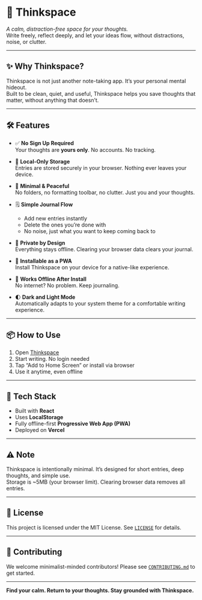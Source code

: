 # 🧠 Thinkspace

*A calm, distraction-free space for your thoughts.*  
Write freely, reflect deeply, and let your ideas flow, without distractions, noise, or clutter.

---

## ✨ Why Thinkspace?

Thinkspace is not just another note-taking app. It’s your personal mental hideout.  
Built to be clean, quiet, and useful, Thinkspace helps you save thoughts that matter, without anything that doesn’t.

---

## 🛠 Features

- ✅ **No Sign Up Required**  
  Your thoughts are **yours only**. No accounts. No tracking.

- 💾 **Local-Only Storage**  
  Entries are stored securely in your browser. Nothing ever leaves your device.

- 🧘 **Minimal & Peaceful**  
  No folders, no formatting toolbar, no clutter. Just you and your thoughts.

- 🗒️ **Simple Journal Flow**  
  - Add new entries instantly  
  - Delete the ones you’re done with  
  - No noise, just what you want to keep coming back to

- 🔐 **Private by Design**  
  Everything stays offline. Clearing your browser data clears your journal.

- 📲 **Installable as a PWA**  
  Install Thinkspace on your device for a native-like experience.

- 📴 **Works Offline After Install**  
  No internet? No problem. Keep journaling.

- 🌓 **Dark and Light Mode**  
  Automatically adapts to your system theme for a comfortable writing experience.

---

## 📦 How to Use

1. Open [Thinkspace](thinkspace-blond.vercel.app/)
2. Start writing. No login needed
3. Tap “Add to Home Screen” or install via browser
4. Use it anytime, even offline

---

## 🧩 Tech Stack

- Built with **React**
- Uses **LocalStorage**
- Fully offline-first **Progressive Web App (PWA)**
- Deployed on **Vercel**

---

## ⚠️ Note

Thinkspace is intentionally minimal. It’s designed for short entries, deep thoughts, and simple use.  
Storage is ~5MB (your browser limit). Clearing browser data removes all entries.

---

## 💬 License

This project is licensed under the MIT License. See [`LICENSE`](./LICENSE) for details.

---

## 🤝 Contributing

We welcome minimalist-minded contributors! Please see [`CONTRIBUTING.md`](./CONTRIBUTING.md) to get started.

---

**Find your calm. Return to your thoughts. Stay grounded with Thinkspace.**
